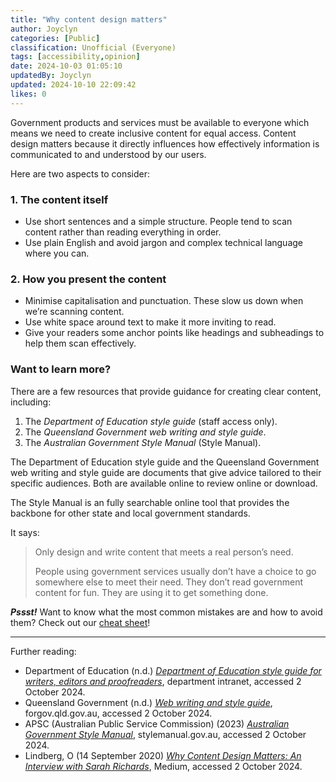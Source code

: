 ```yaml
---
title: "Why content design matters"
author: Joyclyn
categories: [Public]
classification: Unofficial (Everyone)
tags: [accessibility,opinion]
date: 2024-10-03 01:05:10 
updatedBy: Joyclyn
updated: 2024-10-10 22:09:42 
likes: 0
---
```


Government products and services must be available to everyone which means we need to create inclusive content for equal access. Content design matters because it directly influences how effectively information is communicated to and understood by our users.

Here are two aspects to consider:

### 1\. The content itself

* Use short sentences and a simple structure. People tend to scan content rather than reading everything in order.
* Use plain English and avoid jargon and complex technical language where you can.

### 2\. How you present the content

* Minimise capitalisation and punctuation. These slow us down when we’re scanning content.
* Use white space around text to make it more inviting to read.
* Give your readers some anchor points like headings and subheadings to help them scan effectively.

### Want to learn more?

There are a few resources that provide guidance for creating clear content, including:

1. The *Department of Education style guide* (staff access only).
2. The *Queensland Government web writing and style guide*.
3. The *Australian Government Style Manual* (Style Manual).

The Department of Education style guide and the Queensland Government web writing and style guide are documents that give advice tailored to their specific audiences. Both are available online to review online or download.

The Style Manual is an fully searchable online tool that provides the backbone for other state and local government standards.

It says:

> Only design and write content that meets a real person’s need.
> 
> People using government services usually don’t have a choice to go somewhere else to meet their need. They don’t read government content for fun. They are using it to get something done.

***Pssst!*** 
Want to know what the most common mistakes are and how to avoid them? 
Check out our [cheat sheet](https://developer.qed.qld.gov.au/public/Style_guide_cheat_sheet/)!

***

Further reading:

* Department of Education \(n\.d\.\) *[Department of Education style guide for writers, editors and proofreaders](https://intranet.qed.qld.gov.au/Services/CommunicationMarketing/Forms/Documents/Forms/All%20items.aspx)*, department intranet, accessed 2 October 2024.
* Queensland Government (n.d.) *[Web writing and style guide](https://www.forgov.qld.gov.au/information-and-communication-technology/communication-and-publishing/website-and-digital-publishing/website-standards-guidelines-and-templates/write-for-queensland-government-websites/web-writing-and-style-guide)*, forgov.qld.gov.au, accessed 2 October 2024.
* APSC (Australian Public Service Commission) (2023) *[Australian Government Style Manual](https://www.stylemanual.gov.au/writing-and-designing-content)*, stylemanual.gov.au, accessed 2 October 2024.
* Lindberg, O (14 September 2020) *[Why Content Design Matters: An Interview with Sarah Richards](https://medium.com/ux-and-front-end-interviews/why-content-design-matters-an-interview-with-sarah-richards-a9ad0de3c37a)*, Medium, accessed 2 October 2024.